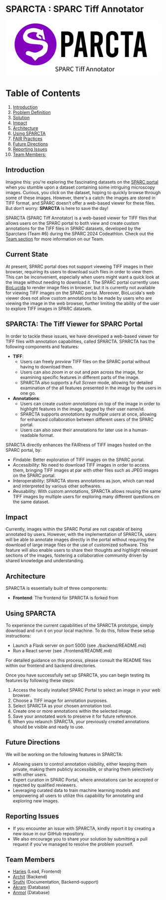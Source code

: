 # SPARCTA : SPARC Tiff Annotator

<p align="center">
  <img src="assets/img/SPARCta logo header.png" alt="SPARCTA Header"/>
</p>

# Table of Contents

1.  [Introduction](#introduction)
2.  [Problem Definition](#problem-definition)
3.  [Solution](#solution)
4.  [Impact](#impact)
5.  [Architecture](#architecture)
6.  [Using SPARCTA](#using-sparcta)
7.  [FAIR Practices](#fair-practices)
8.  [Future Directions](#future-directions)
9.  [Reporting Issues](#reporting-issues)
10. [Team Members:](#team-members:)


## Introduction

Imagine this: you're exploring the fascinating datasets on the [SPARC portal](https://sparc.science) when you stumble upon a dataset containing some intriguing microscopy images. Curious, you click on the dataset, hoping to quickly browse through some of these images. However, there's a catch: the images are stored in TIFF format, and SPARC doesn’t offer a web-based viewer for these files. But don’t worry: **SPARCTA** is here to save the day!

SPARCTA (SPARC Tiff Annotator) is a web-based viewer for TIFF files that allows users on the SPARC portal to both view and create custom annotations for the TIFF files in SPARC datasets, developed by the Sparctans (Team #6) during the SPARC 2024 Codeathlon. Check out the [Team section](#team-members) for more information on our Team.

## Current State

At present, SPARC portal does not support vieweing TIFF images in their browser, requiring its users to download such files in order to view them. This can be inconvenient, especially when users might want a quick look at the image without needing to download it. The SPARC portal currently uses [BioLucida](https://www.biolucida.net/login) to render image files in browser, but it is currently not available for viewing TIFF images on the SPARC portal. Moreover, BioLucida's web viewer does not allow custom annotations to be made by users who are viewing the image in the web browser, further limiting the ability of the user to explore TIFF images in SPARC datasets.

## SPARCTA: The Tiff Viewer for SPARC Portal

In order to tackle these issues, we have developed a web-based viewer for TIFF files with annotation capabilities, called SPARCTA. SPARCTA has the following components and features:
- **TIFF**:
  - Users can freely *preview* TIFF files on the SPARC portal without having to download them.
  - Users can also *zoom* in or out and *pan* across the image, for examining specific features in different parts of the image.
  - SPARCTA also supports a *Full Screen* mode, allowing for detailed examination of the all features presented in the image by the users in one go.
- **Annotations**:
  - Users can create *custom annotations* on top of the image in order to highlight features in the image, tagged by their user name/id.
  - SPARCTA supports *annotations by multiple users* at once, allowing for enhanced collaboration between different users of the SPARC portal.
  - Users can also *save* their annotations for later use in a human-readable format.

SPARCTA directly enhances the FAIRness of TIFF images hosted on the SPARC portal, by:
- *F*indable: Better exploration of TIFF images on the SPARC portal.
- *A*ccessibility: No need to download TIFF images in order to access them, bringing TIFF images at par with other files such as JPEG images on the SPARC portal.
- *I*nteroperability: SPARCTA stores annotations as json, which can read and interpreted by various other softwares.
- *R*eusability: With custom annotations, SPARCTA allows reusing the same TIFF images by multiple users for exploring many different questions on the same dataset.

## Impact

Currently, images within the SPARC Portal are not capable of being annotated by users. However, with the implementation of SPARCTA, users will be able to annotate images directly in the portal without requiring the download of large image files or the use of customized software. This feature will also enable users to share their thoughts and highlight relevant sections of the images, fostering a collaborative community driven by shared knowledge and understanding.

## Architecture

SPARCTA is essentially built of three components:
- **Frontend**: The frontend for SPARCTA is forked from 

## Using SPARCTA

To experience the current capabilities of the SPARCTA prototype, simply download and run it on your local machine. To do this, follow these setup instructions:

- Launch a Flask server on port 5000 (see ./backend/README.md)
- Run a React server (see ./frontend/README.md)

For detailed guidance on this process, please consult the README files within our frontend and backend directories.

Once you have successfully set up SPARCTA, you can begin testing its features by following these steps:

1. Access the locally installed SPARC Portal to select an image in your web browser.
2. Choose a TIFF image for annotation purposes.
3. Select SPARCTA as your chosen annotation tool.
4. Create one or more annotations within the selected image.
5. Save your annotated work to preserve it for future reference.
6. When you relaunch SPARCTA, your previously created annotations should be visible and ready to use.

## Future Directions

We will be working on the following features in SPARCTA:

- Allowing users to control annotation visibility, either keeping them private, making them publicly accessible, or sharing them selectively with other users.
- Expert curation in SPARC Portal, where annotations can be accepted or rejected by qualified reviewers.
- Leveraging curated data to train machine learning models and empowering all users to utilize this capability for annotating and exploring new images.

## Reporting Issues

- If you encounter an issue with SPARCTA, kindly report it by creating a new issue in our GitHub repository.
- We also encourage you to share your solution by submitting a pull request if you've managed to resolve the problem yourself.

## Team Members

- [Haries](https://github.com/hariesramdhani) (Lead, Frontend)
- [Archit](https://github.com/bhatnagararchit) (Backend)
- [Sruthi]() (Documentation, Backend-support)
- [Akram](https://github.com/akram0618) (Database)
- [Anmol](https://github.com/codemeleon) (Database)
